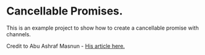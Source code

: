 # Cancellable Promises.

This is an example project to show how to create a cancellable promise with channels.

Credit to Abu Ashraf Masnun - [His article here.](https://medium.com/@masnun/creating-cancellable-promises-33bf4b9da39c)
